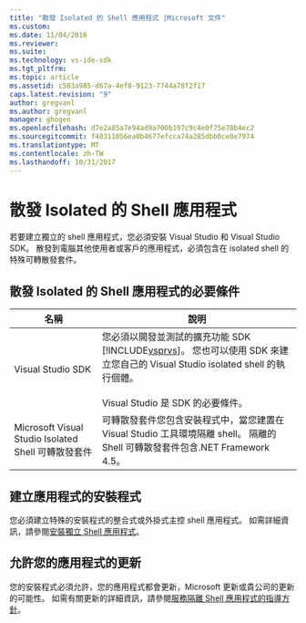 ```yaml
---
title: "散發 Isolated 的 Shell 應用程式 |Microsoft 文件"
ms.custom: 
ms.date: 11/04/2016
ms.reviewer: 
ms.suite: 
ms.technology: vs-ide-sdk
ms.tgt_pltfrm: 
ms.topic: article
ms.assetid: c503a985-d67a-4ef8-9123-7744a78f2f17
caps.latest.revision: "9"
author: gregvanl
ms.author: gregvanl
manager: ghogen
ms.openlocfilehash: d7e2a85a7e94ad9a700b197c9c4e0f75e78b4ec2
ms.sourcegitcommit: f40311056ea0b4677efcca74a285dbb0ce0e7974
ms.translationtype: MT
ms.contentlocale: zh-TW
ms.lasthandoff: 10/31/2017
---
```

# <a name="distributing-isolated-shell-applications"></a>散發 Isolated 的 Shell 應用程式
若要建立獨立的 shell 應用程式，您必須安裝 Visual Studio 和 Visual Studio SDK。 散發到電腦其他使用者或客戶的應用程式，必須包含在 isolated shell 的特殊可轉散發套件。  
  
## <a name="prerequisites-for-distributing-isolated-shell-applications"></a>散發 Isolated 的 Shell 應用程式的必要條件  
  
|名稱|說明|  
|----------|-----------------|  
|Visual Studio SDK|您必須以開發並測試的擴充功能 SDK [!INCLUDE[vsprvs](../../code-quality/includes/vsprvs_md.md)]。 您也可以使用 SDK 來建立您自己的 Visual Studio isolated shell 的執行個體。<br /><br /> Visual Studio 是 SDK 的必要條件。|  
|Microsoft Visual Studio Isolated Shell 可轉散發套件|可轉散發套件您包含安裝程式中，當您建置在 Visual Studio 工具環境隔離 shell。 隔離的 Shell 可轉散發套件包含.NET Framework 4.5。|  
  
## <a name="creating-an-installation-program-for-the-application"></a>建立應用程式的安裝程式  
 您必須建立特殊的安裝程式的整合式或外掛式主控 shell 應用程式。 如需詳細資訊，請參閱[安裝獨立 Shell 應用程式](installing-an-isolated-shell-application.md)。  
  
## <a name="allowing-for-updates-to-your-application"></a>允許您的應用程式的更新  
 您的安裝程式必須允許，您的應用程式都會更新，Microsoft 更新或貴公司的更新的可能性。 如需有關更新的詳細資訊，請參閱[服務隔離 Shell 應用程式的指導方針](servicing-guidelines-for-isolated-shell-applications.md)。